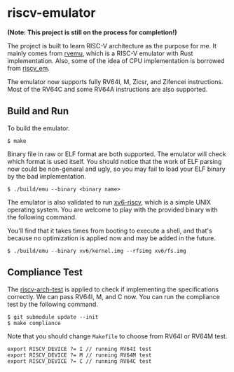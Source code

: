# riscv-emulator

**(Note: This project is still on the process for completion!)**

The project is built to learn RISC-V architecture as the purpose for me. It mainly comes 
from [rvemu](https://github.com/d0iasm/rvemu), which is a RISC-V emulator with 
Rust implementation. Also, some of the idea of CPU implementation is borrowed from 
[riscv_em](https://github.com/franzflasch/riscv_em).

The emulator now supports fully RV64I, M, Zicsr, and Zifencei instructions. Most of the RV64C
and some RV64A instructions are also supported.

## Build and Run

To build the emulator.
```
$ make
```

Binary file in raw or ELF format are both supported. The emulator will check which format is 
used itself. You should notice that the work of ELF parsing now could be non-general and 
ugly, so you may fail to load your ELF binary by the bad implementation.
```
$ ./build/emu --binary <binary name>
```

The emulator is also validated to run [xv6-riscv](https://github.com/mit-pdos/xv6-riscv),
which is a simple UNIX operating system. You are welcome to play with the provided binary with
the following command.

You'll find that it takes times from booting to execute a shell, and that's because no 
optimization is applied now and may be added in the future.
```
$ ./build/emu --binary xv6/kernel.img --rfsimg xv6/fs.img
```

## Compliance Test

The [riscv-arch-test](https://github.com/riscv/riscv-arch-test) is applied to check if 
implementing the specifications correctly. We can pass RV64I, M, and C now. You can run the 
compliance test by the following command.
```
$ git submodule update --init
$ make compliance
```

Note that you should change `Makefile` to choose from RV64I or RV64M test.
```
export RISCV_DEVICE ?= I // running RV64I test
export RISCV_DEVICE ?= M // running RV64M test
export RISCV_DEVICE ?= C // running RV64C test
```
